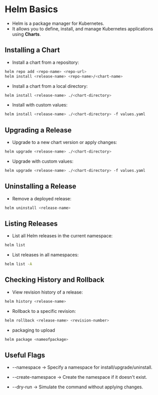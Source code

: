 # Helm Basics

- Helm is a package manager for Kubernetes.
- It allows you to define, install, and manage Kubernetes applications using **Charts**.

## Installing a Chart

- Install a chart from a repository:

```bash
helm repo add <repo-name> <repo-url>
helm install <release-name> <repo-name>/<chart-name>
```

- Install a chart from a local directory:

```bash
helm install <release-name> ./<chart-directory>
```

- Install with custom values:

```bash
helm install <release-name> ./<chart-directory> -f values.yaml
```

## Upgrading a Release

- Upgrade to a new chart version or apply changes:

```bash
helm upgrade <release-name> ./<chart-directory>
```

- Upgrade with custom values:

```bash
helm upgrade <release-name> ./<chart-directory> -f values.yaml
```

## Uninstalling a Release

- Remove a deployed release:

```bash
helm uninstall <release-name>
```

## Listing Releases

- List all Helm releases in the current namespace:

```bash
helm list
```

- List releases in all namespaces:

```bash
helm list -A
```

## Checking History and Rollback

- View revision history of a release:

```bash
helm history <release-name>
```

- Rollback to a specific revision:

```bash
helm rollback <release-name> <revision-number>
```
- packaging to upload
```bash
helm package <nameofpackage>
```
## Useful Flags

- --namespace <name> → Specify a namespace for install/upgrade/uninstall.

- --create-namespace → Create the namespace if it doesn't exist.

- --dry-run → Simulate the command without applying changes.
